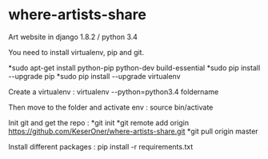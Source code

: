 # where-artists-share

Art website in django 1.8.2 / python 3.4

You need to install virtualenv, pip and git.

*sudo apt-get install python-pip python-dev build-essential
*sudo pip install --upgrade pip
*sudo pip install --upgrade virtualenv

Create a virtualenv :
virtualenv --python=python3.4 foldername

Then move to the folder and activate env :
source bin/activate

Init git and get the repo :
*git init
*git remote add origin https://github.com/KeserOner/where-artists-share.git
*git pull origin master

Install different packages :
pip install -r requirements.txt


